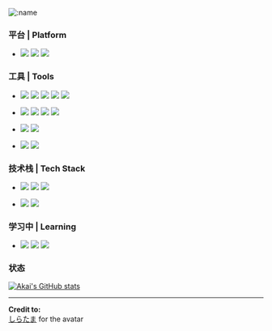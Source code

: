 <!--
<h1 align="center">Hi , this is Akai</h1>
<h3 align="center">今天又是写bug的一天！</h3>
-->
![:name](https://count.getloli.com/get/@:akaimoe?theme=gelbooru)

<!--
<p align="left">
</p>

<h3 align="left">Languages and Tools:</h3>
<p align="left"> <a href="https://www.cprogramming.com/" target="_blank" rel="noreferrer"> <img src="https://raw.githubusercontent.com/ devicons/devicon/master/icons/c/c-original.svg" alt="c" width="40" height="40"/> </a> <a href="https://www.w3schools. com/cpp/" target="_blank" rel="noreferrer"> <img src="https://raw.githubusercontent.com/devicons/devicon/master/icons/cplusplus/cplusplus-original.svg" alt=" cplusplus" width="40" height="40"/> </a> <a href="https://git-scm.com/" target="_blank" rel="noreferrer"> <img src=" https://www.vectorlogo.zone/logos/git-scm/git-scm-icon.svg" alt="git" width="40" height="40"/> </a> <a href="https://www.w3.org/html/" target="_blank" rel="noreferrer"> <img src="https:// /raw.githubusercontent.com/devicons/devicon/master/icons/html5/html5-original-wordmark.svg" alt="html5" width="40" height="40"/> </a> <a href= "https://www.linux.org/" target="_blank" rel="noreferrer"> <img src="https://raw.githubusercontent.com/devicons/devicon/master/icons/linux/linux- original.svg" alt="linux" width="40" height="40"/> </a> <a href="https://opencv.org/" target="_blank" rel="noreferrer"> <img src="https://www.vectorlogo.zone/logos/opencv/opencv-icon.svg" alt="opencv"width="40" height="40"/> </a> <a href="https://www.photoshop.com/en" target="_blank" rel="noreferrer"> <img src="https ://raw.githubusercontent.com/devicons/devicon/master/icons/photoshop/photoshop-line.svg" alt="photoshop" width="40" height="40"/> </a> <a href= "https://www.python.org" target="_blank" rel="noreferrer"> <img src="https://raw.githubusercontent.com/devicons/devicon/master/icons/python/python-original .svg" alt="python" width="40" height="40"/> </a> <a href="https://www.tensorflow.org" target="_blank" rel="noreferrer"> <img src="https://www.vectorlogo.zone/logos/tensorflow/tensorflow-icon.svg" alt="tensorflow" width="40" height="40"/> </a> </p>
-->

### 平台 | Platform
* ![](https://img.shields.io/badge/Ubuntu-20.04-orange?logo=ubuntu&logoColor=orange)
![](https://img.shields.io/badge/Windows-10-blue?logo=Windows&logoColor=blue)
![](https://img.shields.io/badge/iOS-15.4-black?logo=ios&logoColor=black)

### 工具 | Tools

* ![](https://img.shields.io/badge/Vim-019733?logo=vim&logoColor=white)
![](https://img.shields.io/badge/Visual%20Studio%20Code-blue?logo=visualstudiocode)
![](https://img.shields.io/badge/Visual%20Studio-purple?logo=visualstudio)
![](https://img.shields.io/badge/PyCharm-green?logo=pycharm)
![](https://img.shields.io/badge/Swift%20Playgrounds-orange?logo=swift&logoColor=white)

* ![](https://img.shields.io/badge/Terminal-blue?logo=teminal&logoColor=white)
![](https://img.shields.io/badge/MobaXterm-white?logo=teminal&logoColor=white)
![](https://img.shields.io/badge/Git-orange?logo=git&logoColor=white)
![](https://img.shields.io/badge/Markdown-gray?logo=markdown)

* ![](https://img.shields.io/badge/SolidWorks-red)
![](https://img.shields.io/badge/Blender-orange?logo=blender&logoColor=white)

* ![](https://img.shields.io/badge/OllyDbg-red?logo=ollydbg&logoColor=white)
![](https://img.shields.io/badge/x64Dbg-black)

### 技术栈 | Tech Stack
* ![](https://img.shields.io/badge/C/C++-purple?logo=c&logoColor=white)
![](https://img.shields.io/badge/Python-blue?logo=python&logoColor=white)
![](https://img.shields.io/badge/HTML5-orange?logo=html5&logoColor=white)

* ![](https://img.shields.io/badge/OpenCV-black?logo=opencv&logoColor=white)
![](https://img.shields.io/badge/CMake-yellow?logo=cmake&logoColor=white)

### 学习中 | Learning
* ![](https://img.shields.io/badge/Swift-orange?logo=swift&logoColor=white)
![](https://img.shields.io/badge/ROS-22314E?logo=ros&logoColor=white)
![](https://img.shields.io/badge/Tensorflow-orange?logo=tensorflow&logoColor=white)


### 状态
[![Akai's GitHub stats](https://github-readme-stats.vercel.app/api?username=akaimoe)](https://github.com/anuraghazra/github-readme-stats)
    
<!--[![Top Langs](https://github-readme-stats.vercel.app/api/top-langs/?username=akaimoe&layout=compact)](https://github.com/anuraghazra/github-readme-stats)-->



---
**Credit to:**  
[しらたま](https://www.pixiv.net/users/705370) for the avatar

